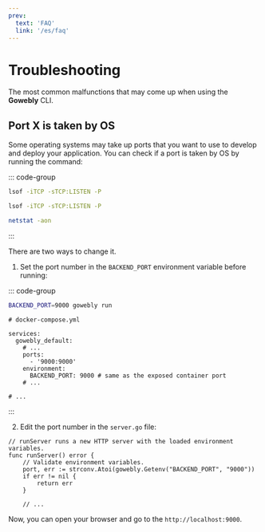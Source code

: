 ```yaml
---
prev:
  text: 'FAQ'
  link: '/es/faq'
---
```


# Troubleshooting

The most common malfunctions that may come up when using the **Gowebly** CLI.

<!--@include: ../parts/es/block_cant-find-answer.md-->

## Port X is taken by OS

Some operating systems may take up ports that you want to use to develop and deploy your application. You can check if a port is taken by OS by running the command:

::: code-group
``` bash [GNU/Linux]
lsof -iTCP -sTCP:LISTEN -P
```

``` bash [macOS]
lsof -iTCP -sTCP:LISTEN -P
```

``` bash [Windows]
netstat -aon
```
:::

There are two ways to change it.

1. Set the port number in the `BACKEND_PORT` environment variable before running:

::: code-group
``` bash [CLI]
BACKEND_PORT=9000 gowebly run
```

``` yaml{7,9} [Docker]
# docker-compose.yml

services:
  gowebly_default:
    # ...
    ports:
      - '9000:9000'
    environment:
      BACKEND_PORT: 9000 # same as the exposed container port
    # ...

# ...
```
:::

2. Edit the port number in the `server.go` file:

``` go{4}
// runServer runs a new HTTP server with the loaded environment variables.
func runServer() error {
	// Validate environment variables.
	port, err := strconv.Atoi(gowebly.Getenv("BACKEND_PORT", "9000"))
	if err != nil {
		return err
	}

	// ...
```

Now, you can open your browser and go to the `http://localhost:9000`.

<!--@include: ../parts/links.md-->